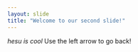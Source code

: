 ```yaml
---
layout: slide
title: "Welcome to our second slide!"
---
```

*hesu is cool*
Use the left arrow to go back!
